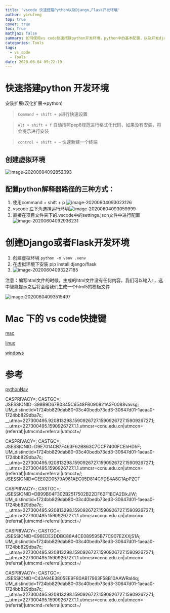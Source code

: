```yaml
---
title: 'vscode 快速搭建Python以及Django,Flask开发环境'
author: yirufeng
top: true
cover: true
toc: True
mathjax: false
summary: 如何使用vs code快速搭建python开发环境，python中的基本配置，以及开发django和flask的环境
categories: Tools
tags:
  - vs code
  - Tools
date: 2020-06-04 09:22:19
---
```




# 快速搭建python 开发环境

安装扩展(汉化扩展->python)



> `Command + shift + p`进行快速设置

> `Alt + shift + f` 自动按照pep8规范进行格式化代码，如果没有安装，将会提示进行安装

> ` control + shift + ~ ` 快速新建一个终端



## 创建虚拟环境

![image-20200604092852093](https://gitee.com/yirufeng/images/raw/master/img/image-20200604092852093.png)

## 配置python解释器路径的三种方式：

1. 使用command + shift + p ![image-20200604093023126](https://gitee.com/yirufeng/images/raw/master/img/image-20200604093023126.png)
2. vscode 左下角选择运行环境![image-20200604093059999](https://gitee.com/yirufeng/images/raw/master/img/image-20200604093059999.png)
3. 直接在项目文件夹下的.vscode中的settings.json文件中进行配置![image-20200604092936231](https://gitee.com/yirufeng/images/raw/master/img/image-20200604092936231.png)



# 创建Django或者Flask开发环境

1. 创建虚拟环境 `python -m venv .venv`
2. 在虚拟环境下安装 pip install django/flask
3. ![image-20200604093227185](https://gitee.com/yirufeng/images/raw/master/img/image-20200604093227185.png)



注意：编写html文件的时候，生成的html文件没有任何内容，我们可以输入`!`，选中智能提示之后将会给我们生成一个html5的模板文件

![image-20200604093515497](https://gitee.com/yirufeng/images/raw/master/img/image-20200604093515497.png)

# 



# Mac 下的 vs code快捷键



[mac](https://code.visualstudio.com/shortcuts/keyboard-shortcuts-macos.pdf)

[linux](https://code.visualstudio.com/shortcuts/keyboard-shortcuts-linux.pdf)

[windows](https://code.visualstudio.com/shortcuts/keyboard-shortcuts-windows.pdf)

# 参考

[pythonNav](https://pythonav.com/wiki/detail/1/83/)





CASPRIVACY=; CASTGC=; JSESSIONID=398B9D67B0345C6548FB090821A5F0088vavsg; UM_distinctid=1724bb829dab80-03c40bedb73ed3-30647d01-1aeaa0-1724bb829dba7c; __utma=227300495.920813298.1590926727.1590926727.1590926727.1; __utmz=227300495.1590926727.1.1.utmcsr=ccnu.edu.cn|utmccn=(referral)|utmcmd=referral|utmcct=/


CASPRIVACY=; CASTGC=; JSESSIONID=D9E7014CB7F463F62B863C7CCF7400FCEhHDhF; UM_distinctid=1724bb829dab80-03c40bedb73ed3-30647d01-1aeaa0-1724bb829dba7c; __utma=227300495.920813298.1590926727.1590926727.1590926727.1; __utmz=227300495.1590926727.1.1.utmcsr=ccnu.edu.cn|utmccn=(referral)|utmcmd=referral|utmcct=/; JSESSIONID=CEE02D0579A981AEC05D814C9DE4A8C1ApPZCT

CASPRIVACY=; CASTGC=; JSESSIONID=DB99B04F302B2517502B22DF62F1BCA2EikJlW; UM_distinctid=1724bb829dab80-03c40bedb73ed3-30647d01-1aeaa0-1724bb829dba7c; __utma=227300495.920813298.1590926727.1590926727.1590926727.1; __utmz=227300495.1590926727.1.1.utmcsr=ccnu.edu.cn|utmccn=(referral)|utmcmd=referral|utmcct=/

CASPRIVACY=; CASTGC=; JSESSIONID=E96EDE2DDBC88A4CE089595B77C907E2XXjS1A; UM_distinctid=1724bb829dab80-03c40bedb73ed3-30647d01-1aeaa0-1724bb829dba7c; __utma=227300495.920813298.1590926727.1590926727.1590926727.1; __utmz=227300495.1590926727.1.1.utmcsr=ccnu.edu.cn|utmccn=(referral)|utmcmd=referral|utmcct=/

CASPRIVACY=; CASTGC=; JSESSIONID=C43A94E3805EE9F80AB17963F58B10AAWRaI4q; UM_distinctid=1724bb829dab80-03c40bedb73ed3-30647d01-1aeaa0-1724bb829dba7c; __utma=227300495.920813298.1590926727.1590926727.1590926727.1; __utmz=227300495.1590926727.1.1.utmcsr=ccnu.edu.cn|utmccn=(referral)|utmcmd=referral|utmcct=/
